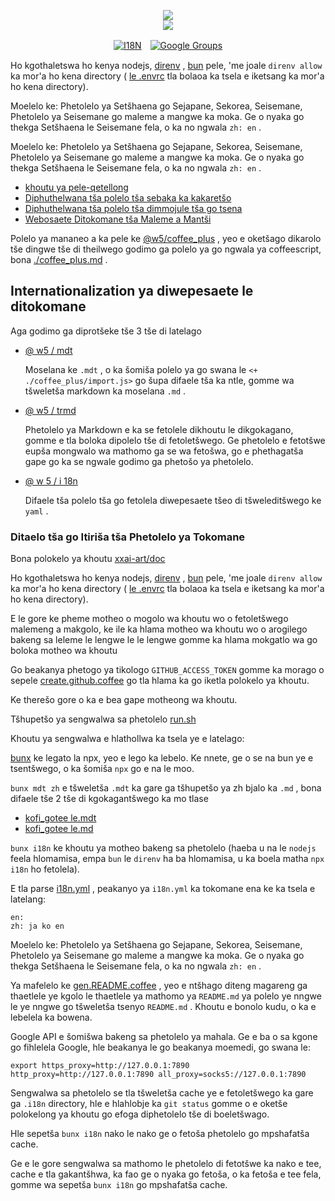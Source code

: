 <p align="center"><a href="https://xxai.art"><img src="https://cdn.jsdelivr.net/gh/xxai-art/doc/logo.svg"/></a><br/><a href="https://xxai.art"><img src="https://cdn.jsdelivr.net/gh/xxai-art/doc/xxai.svg"/></a></p><p align="center"><a href="https://github.com/xxai-art/doc#readme"><img alt="I18N" src="https://cdn.jsdelivr.net/gh/wactax/img/t.svg"/></a>　<a href="https://groups.google.com/u/0/g/xxai-art"><img alt="Google Groups" src="https://cdn.jsdelivr.net/gh/wactax/img/g-groups.svg"/></a></p>

Ho kgothaletswa ho kenya nodejs, [direnv](https://direnv.net) , [bun](https://github.com/oven-sh/bun) pele, 'me joale `direnv allow` ka mor'a ho kena directory ( [le .envrc](https://github.com/xxai-art/doc/blob/main/.envrc) tla bolaoa ka tsela e iketsang ka mor'a ho kena directory).

Moelelo ke: Phetolelo ya Setšhaena go Sejapane, Sekorea, Seisemane, Phetolelo ya Seisemane go maleme a mangwe ka moka. Ge o nyaka go thekga Setšhaena le Seisemane fela, o ka no ngwala `zh: en` .

Moelelo ke: Phetolelo ya Setšhaena go Sejapane, Sekorea, Seisemane, Phetolelo ya Seisemane go maleme a mangwe ka moka. Ge o nyaka go thekga Setšhaena le Seisemane fela, o ka no ngwala `zh: en` .

* [khoutu ya pele-qetellong](https://github.com/xxai-art/web)
* [Diphuthelwana tša polelo tša sebaka ka kakaretšo](https://github.com/xxai-art/web/tree/main/i18n)
* [Diphuthelwana tša polelo tša dimmojule tša go tsena](https://github.com/wacpkg/user/tree/main/ui.i18n)
* [Webosaete Ditokomane tša Maleme a Mantši](https://github.com/xxai-doc)

Polelo ya mananeo a ka pele ke [@w5/coffee_plus](http://npmjs.com/@w5/coffee_plus) , yeo e oketšago dikarolo tše dingwe tše di theilwego godimo ga polelo ya go ngwala ya coffeescript, bona [./coffee_plus.md](./coffee_plus.md) .

## Internationalization ya diwepesaete le ditokomane

Aga godimo ga diprotšeke tše 3 tše di latelago

* [@ w5 / mdt](https://www.npmjs.com/package/@w5/mdt)

  Moselana ke `.mdt` , o ka šomiša polelo ya go swana le `<+ ./coffee_plus/import.js>` go šupa difaele tša ka ntle, gomme wa tšweletša markdown ka moselana `.md` .

* [@ w5 / trmd](https://www.npmjs.com/package/@w5/trmd)

  Phetolelo ya Markdown e ka se fetolele dikhoutu le dikgokagano, gomme e tla boloka dipolelo tše di fetoletšwego. Ge phetolelo e fetotšwe eupša mongwalo wa mathomo ga se wa fetošwa, go e phethagatša gape go ka se ngwale godimo ga phetošo ya phetolelo.

* [@ w 5 / i 18n](https://www.npmjs.com/package/@w5/i18n)

  Difaele tša polelo tša go fetolela diwepesaete tšeo di tšweleditšwego ke `yaml` .

### Ditaelo tša go Itiriša tša Phetolelo ya Tokomane

Bona polokelo ya khoutu [xxai-art/doc](https://github.com/xxai-art/doc)

Ho kgothaletswa ho kenya nodejs, [direnv](https://direnv.net) , [bun](https://github.com/oven-sh/bun) pele, 'me joale `direnv allow` ka mor'a ho kena directory ( [le .envrc](https://github.com/xxai-art/doc/blob/main/.envrc) tla bolaoa ka tsela e iketsang ka mor'a ho kena directory).

E le gore ke pheme motheo o mogolo wa khoutu wo o fetoletšwego malemeng a makgolo, ke ile ka hlama motheo wa khoutu wo o arogilego bakeng sa leleme le lengwe le le lengwe gomme ka hlama mokgatlo wa go boloka motheo wa khoutu

Go beakanya phetogo ya tikologo `GITHUB_ACCESS_TOKEN` gomme ka morago o sepele [create.github.coffee](https://github.com/xxai-art/doc/blob/main/create.github.coffee) go tla hlama ka go iketla polokelo ya khoutu.

Ke therešo gore o ka e bea gape motheong wa khoutu.

Tšhupetšo ya sengwalwa sa phetolelo [run.sh](https://github.com/xxai-art/doc/blob/main/run.sh)

Khoutu ya sengwalwa e hlathollwa ka tsela ye e latelago:

[bunx](https://bun.sh/docs/cli/bunx) ke legato la npx, yeo e lego ka lebelo. Ke nnete, ge o se na bun ye e tsentšwego, o ka šomiša `npx` go e na le moo.

`bunx mdt zh` e tšweletša `.mdt` ka gare ga tšhupetšo ya zh bjalo ka `.md` , bona difaele tše 2 tše di kgokagantšwego ka mo tlase

* [kofi_gotee le.mdt](https://github.com/xxai-doc/zh/blob/main/coffee_plus.mdt)
* [kofi_gotee le.md](https://github.com/xxai-doc/zh/blob/main/coffee_plus.md)

`bunx i18n` ke khoutu ya motheo bakeng sa phetolelo (haeba u na le `nodejs` feela hlomamisa, empa `bun` le `direnv` ha ba hlomamisa, u ka boela matha `npx i18n` ho fetolela).

E tla parse [i18n.yml](https://github.com/xxai-art/doc/blob/main/i18n.yml) , peakanyo ya `i18n.yml` ka tokomane ena ke ka tsela e latelang:

```
en:
zh: ja ko en
```

Moelelo ke: Phetolelo ya Setšhaena go Sejapane, Sekorea, Seisemane, Phetolelo ya Seisemane go maleme a mangwe ka moka. Ge o nyaka go thekga Setšhaena le Seisemane fela, o ka no ngwala `zh: en` .

Ya mafelelo ke [gen.README.coffee](https://github.com/xxai-art/doc/blob/main/gen.README.coffee) , yeo e ntšhago diteng magareng ga thaetlele ye kgolo le thaetlele ya mathomo ya `README.md` ya polelo ye nngwe le ye nngwe go tšweletša tsenyo `README.md` . Khoutu e bonolo kudu, o ka e lebelela ka bowena.

Google API e šomišwa bakeng sa phetolelo ya mahala. Ge e ba o sa kgone go fihlelela Google, hle beakanya le go beakanya moemedi, go swana le:

```
export https_proxy=http://127.0.0.1:7890 http_proxy=http://127.0.0.1:7890 all_proxy=socks5://127.0.0.1:7890
```

Sengwalwa sa phetolelo se tla tšweletša cache ye e fetoletšwego ka gare ga `.i18n` directory, hle e hlahlobje ka `git status` gomme o e oketše polokelong ya khoutu go efoga diphetolelo tše di boeletšwago.

Hle sepetša `bunx i18n` nako le nako ge o fetoša phetolelo go mpshafatša cache.

Ge e le gore sengwalwa sa mathomo le phetolelo di fetotšwe ka nako e tee, cache e tla gakantšhwa, ka fao ge o nyaka go fetoša, o ka fetoša e tee fela, gomme wa sepetša `bunx i18n` go mpshafatša cache.
